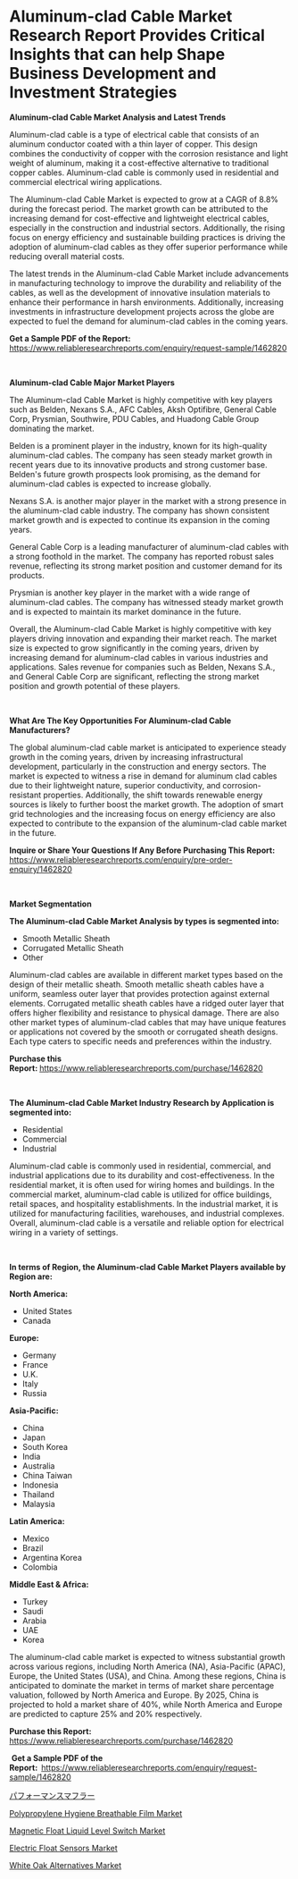 <p><h1>Aluminum-clad Cable Market Research Report Provides Critical Insights that can help Shape Business Development and Investment Strategies</h1></p><p><strong>Aluminum-clad Cable Market Analysis and Latest Trends</strong></p>
<p><p>Aluminum-clad cable is a type of electrical cable that consists of an aluminum conductor coated with a thin layer of copper. This design combines the conductivity of copper with the corrosion resistance and light weight of aluminum, making it a cost-effective alternative to traditional copper cables. Aluminum-clad cable is commonly used in residential and commercial electrical wiring applications.</p><p>The Aluminum-clad Cable Market is expected to grow at a CAGR of 8.8% during the forecast period. The market growth can be attributed to the increasing demand for cost-effective and lightweight electrical cables, especially in the construction and industrial sectors. Additionally, the rising focus on energy efficiency and sustainable building practices is driving the adoption of aluminum-clad cables as they offer superior performance while reducing overall material costs.</p><p>The latest trends in the Aluminum-clad Cable Market include advancements in manufacturing technology to improve the durability and reliability of the cables, as well as the development of innovative insulation materials to enhance their performance in harsh environments. Additionally, increasing investments in infrastructure development projects across the globe are expected to fuel the demand for aluminum-clad cables in the coming years.</p></p>
<p><strong>Get a Sample PDF of the Report:&nbsp;</strong> <a href="https://www.reliableresearchreports.com/enquiry/request-sample/1462820">https://www.reliableresearchreports.com/enquiry/request-sample/1462820</a></p>
<p>&nbsp;</p>
<p><strong>Aluminum-clad Cable Major Market Players</strong></p>
<p><p>The Aluminum-clad Cable Market is highly competitive with key players such as Belden, Nexans S.A., AFC Cables, Aksh Optifibre, General Cable Corp, Prysmian, Southwire, PDU Cables, and Huadong Cable Group dominating the market.</p><p>Belden is a prominent player in the industry, known for its high-quality aluminum-clad cables. The company has seen steady market growth in recent years due to its innovative products and strong customer base. Belden's future growth prospects look promising, as the demand for aluminum-clad cables is expected to increase globally.</p><p>Nexans S.A. is another major player in the market with a strong presence in the aluminum-clad cable industry. The company has shown consistent market growth and is expected to continue its expansion in the coming years.</p><p>General Cable Corp is a leading manufacturer of aluminum-clad cables with a strong foothold in the market. The company has reported robust sales revenue, reflecting its strong market position and customer demand for its products.</p><p>Prysmian is another key player in the market with a wide range of aluminum-clad cables. The company has witnessed steady market growth and is expected to maintain its market dominance in the future.</p><p>Overall, the Aluminum-clad Cable Market is highly competitive with key players driving innovation and expanding their market reach. The market size is expected to grow significantly in the coming years, driven by increasing demand for aluminum-clad cables in various industries and applications. Sales revenue for companies such as Belden, Nexans S.A., and General Cable Corp are significant, reflecting the strong market position and growth potential of these players.</p></p>
<p>&nbsp;</p>
<p><strong>What Are The Key Opportunities For Aluminum-clad Cable Manufacturers?</strong></p>
<p><p>The global aluminum-clad cable market is anticipated to experience steady growth in the coming years, driven by increasing infrastructural development, particularly in the construction and energy sectors. The market is expected to witness a rise in demand for aluminum clad cables due to their lightweight nature, superior conductivity, and corrosion-resistant properties. Additionally, the shift towards renewable energy sources is likely to further boost the market growth. The adoption of smart grid technologies and the increasing focus on energy efficiency are also expected to contribute to the expansion of the aluminum-clad cable market in the future.</p></p>
<p><strong>Inquire or Share Your Questions If Any Before Purchasing This Report:</strong> <a href="https://www.reliableresearchreports.com/enquiry/pre-order-enquiry/1462820">https://www.reliableresearchreports.com/enquiry/pre-order-enquiry/1462820</a></p>
<p>&nbsp;</p>
<p><strong>Market Segmentation</strong></p>
<p><strong>The Aluminum-clad Cable Market Analysis by types is segmented into:</strong></p>
<p><ul><li>Smooth Metallic Sheath</li><li>Corrugated Metallic Sheath</li><li>Other</li></ul></p>
<p><p>Aluminum-clad cables are available in different market types based on the design of their metallic sheath. Smooth metallic sheath cables have a uniform, seamless outer layer that provides protection against external elements. Corrugated metallic sheath cables have a ridged outer layer that offers higher flexibility and resistance to physical damage. There are also other market types of aluminum-clad cables that may have unique features or applications not covered by the smooth or corrugated sheath designs. Each type caters to specific needs and preferences within the industry.</p></p>
<p><strong>Purchase this Report:&nbsp;</strong><a href="https://www.reliableresearchreports.com/purchase/1462820">https://www.reliableresearchreports.com/purchase/1462820</a></p>
<p>&nbsp;</p>
<p><strong>The Aluminum-clad Cable Market Industry Research by Application is segmented into:</strong></p>
<p><ul><li>Residential</li><li>Commercial</li><li>Industrial</li></ul></p>
<p><p>Aluminum-clad cable is commonly used in residential, commercial, and industrial applications due to its durability and cost-effectiveness. In the residential market, it is often used for wiring homes and buildings. In the commercial market, aluminum-clad cable is utilized for office buildings, retail spaces, and hospitality establishments. In the industrial market, it is utilized for manufacturing facilities, warehouses, and industrial complexes. Overall, aluminum-clad cable is a versatile and reliable option for electrical wiring in a variety of settings.</p></p>
<p>&nbsp;</p>
<p><strong>In terms of Region, the Aluminum-clad Cable Market Players available by Region are:</strong></p>
<p>
    <p> <strong> North America: </strong>
        <ul>
            <li>United States</li>
            <li>Canada</li>
        </ul>
        </p> 
    <p> <strong> Europe: </strong>
        <ul>
            <li>Germany</li>
            <li>France</li>
            <li>U.K.</li>
            <li>Italy</li>
            <li>Russia</li>
        </ul>
        </p> 
    <p> <strong> Asia-Pacific: </strong>
        <ul>
            <li>China</li>
            <li>Japan</li>
            <li>South Korea</li>
            <li>India</li>
            <li>Australia</li>
            <li>China Taiwan</li>
            <li>Indonesia</li>
            <li>Thailand</li>
            <li>Malaysia</li>
        </ul>
        </p> 
    <p> <strong> Latin America: </strong>
        <ul>
            <li>Mexico</li>
            <li>Brazil</li>
            <li>Argentina Korea</li>
            <li>Colombia</li>
        </ul>
        </p> 
    <p> <strong> Middle East & Africa: </strong>
        <ul>
            <li>Turkey</li>
            <li>Saudi</li>
            <li>Arabia</li>
            <li>UAE</li>
            <li>Korea</li>
        </ul>
    </p>
    </p>
<p><p>The aluminum-clad cable market is expected to witness substantial growth across various regions, including North America (NA), Asia-Pacific (APAC), Europe, the United States (USA), and China. Among these regions, China is anticipated to dominate the market in terms of market share percentage valuation, followed by North America and Europe. By 2025, China is projected to hold a market share of 40%, while North America and Europe are predicted to capture 25% and 20% respectively.</p></p>
<p><strong>Purchase this Report: </strong><a href="https://www.reliableresearchreports.com/purchase/1462820">https://www.reliableresearchreports.com/purchase/1462820</a></p>
<p>&nbsp;<strong>Get a Sample PDF of the Report:&nbsp;&nbsp;</strong><a href="https://www.reliableresearchreports.com/enquiry/request-sample/1462820">https://www.reliableresearchreports.com/enquiry/request-sample/1462820</a></p>
<p><strong></strong></p>
<p><p><a href="https://github.com/xemfu2379520/Market-Research-Report-List-1/blob/main/53019891030.md">パフォーマンスマフラー</a></p><p><a href="https://github.com/Airanohannonzb68e5pb53oc1/Market-Research-Report-List-1/blob/main/polypropylene-hygiene-breathable-film-market.md">Polypropylene Hygiene Breathable Film Market</a></p><p><a href="https://issuu.com/reportprime-2/docs/magnetic-float-liquid-level-switch-market-size-203">Magnetic Float Liquid Level Switch Market</a></p><p><a href="https://issuu.com/reportprime-2/docs/electric-float-sensors-market-size-2030.pptx">Electric Float Sensors Market</a></p><p><a href="https://github.com/fiixsa/Market-Research-Report-List-1/blob/main/white-oak-alternatives-market.md">White Oak Alternatives Market</a></p></p>
